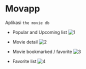 # Movapp
Aplikasi `the movie db`

- Popular and Upcoming list
![1](https://user-images.githubusercontent.com/43784511/122520779-40e17800-d03e-11eb-9215-04a68ed2b8eb.png)

- Movie detail
![2](https://user-images.githubusercontent.com/43784511/122520829-522a8480-d03e-11eb-9eea-066de51a0a9e.png)

- Movie bookmarked / favorite
![3](https://user-images.githubusercontent.com/43784511/122520841-55257500-d03e-11eb-8155-14e7c00ac2fb.png)

- Favorite list
![4](https://user-images.githubusercontent.com/43784511/122520852-58206580-d03e-11eb-8efe-fa0a1cbc1a0e.png)
